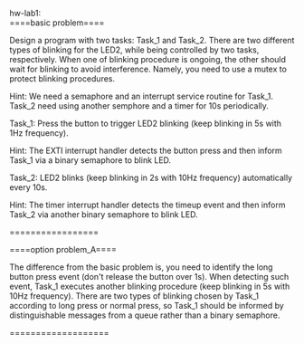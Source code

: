 hw-lab1:  
====basic problem====  

Design a program with two tasks: Task_1 and Task_2. There are two different types of blinking for the LED2, while being controlled by two tasks, respectively. When one of blinking procedure is ongoing, the other should wait for blinking to avoid interference. Namely, you need to use a mutex to protect blinking procedures.  
  
Hint: We need a semaphore and an interrupt service routine for Task_1. Task_2 need using another semphore and a timer for 10s periodically.   
  
Task_1: Press the button to trigger LED2 blinking (keep blinking in 5s with 1Hz frequency).  
  
Hint: The EXTI interrupt handler detects the button press and then inform Task_1 via a binary semaphore to blink LED.  
  
Task_2: LED2 blinks (keep blinking in 2s with 10Hz frequency) automatically every 10s.  
  
Hint: The timer interrupt handler detects the timeup event and then inform Task_2 via another binary semaphore to blink LED.  
  
=================  
  
====option problem_A====  
  
The difference from the basic problem is, you need to identify the long button press event (don't release the button over 1s). When detecting such event, Task_1 executes another blinking procedure (keep blinking in 5s with 10Hz frequency). There are two types of blinking chosen by Task_1 according to long press or normal press, so Task_1 should be informed by distinguishable messages from a queue rather than a binary semaphore.  
  
===================  
